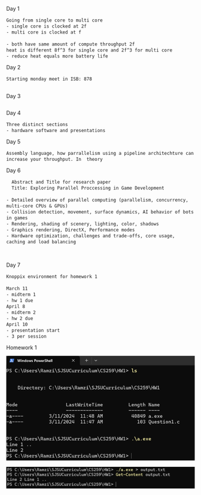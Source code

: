 Day 1
```
Going from single core to multi core 
- single core is clocked at 2f
- multi core is clocked at f

- both have same amount of compute throughput 2f
heat is different 8f^3 for single core and 2f^3 for multi core
- reduce heat equals more battery life
```

Day 2
```
Starting monday meet in ISB: 878


```

Day 3
```

```



Day 4
```
Three distinct sections
- hardware software and presentations
```


Day 5
```
Assembly language, how parrallelism using a pipeline architechture can increase your throughput. In  theory
```


Day 6
```
  Abstract and Title for research paper
  Title: Exploring Parallel Proccessing in Game Development
  
- Detailed overview of parallel computing (parallelism, concurrency, multi-core CPUs & GPUs)
- Collision detection, movement, surface dynamics, AI behavior of bots in games
- Rendering, shading of scenery, lighting, color, shadows
- Graphics rendering, DirectX, Performance modes
- Hardware optimization, challenges and trade-offs, core usage, caching and load balancing



```

Day 7
```
Knoppix environment for homework 1

March 11
- midterm 1
- hw 1 due
April 8
- midterm 2
- hw 2 due
April 10
- presentation start
- 3 per session
```

Homework 1

![Question 1A](https://github.com/RamziCarter/SJSU-Masters-Curriculum/blob/b0ed22ef058b737ef84db46328ec6980ec5636ab/Question1A.png)

![Question 1B](https://github.com/RamziCarter/SJSU-Masters-Curriculum/blob/c59cef678f6d079ec963b917d044dadfa73d56c4/Question1B.png)
